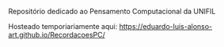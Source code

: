 Repositório dedicado ao Pensamento Computacional da UNIFIL

Hosteado temporiariamente aqui:
https://eduardo-luis-alonso-art.github.io/RecordacoesPC/

